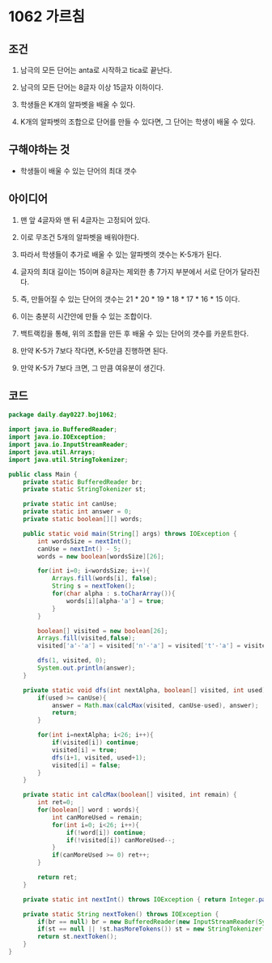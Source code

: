# 1062 가르침

## 조건

1. 남극의 모든 단어는 anta로 시작하고 tica로 끝난다.

2. 남극의 모든 단어는 8글자 이상 15글자 이하이다.

3. 학생들은 K개의 알파벳을 배울 수 있다.
   
4. K개의 알파벳의 조합으로 단어를 만들 수 있다면, 그 단어는 학생이 배울 수 있다.

## 구해야하는 것

* 학생들이 배울 수 있는 단어의 최대 갯수

## 아이디어

1. 맨 앞 4글자와 맨 뒤 4글자는 고정되어 있다.

2. 이로 무조건 5개의 알파벳을 배워야한다.

3. 따라서 학생들이 추가로 배울 수 있는 알파벳의 갯수는 K-5개가 된다.

4. 글자의 최대 길이는 15이며 8글자는 제외한 총 7가지 부분에서 서로 단어가 달라진다.

5. 즉, 만들어질 수 있는 단어의 갯수는 21 * 20 * 19 * 18 * 17 * 16 * 15 이다.

6. 이는 충분히 시간안에 만들 수 있는 조합이다.

7. 백트랙킹을 통해, 위의 조합을 만든 후 배울 수 있는 단어의 갯수를 카운트한다.

8. 만약 K-5가 7보다 작다면, K-5만큼 진행하면 된다.

9. 만약 K-5가 7보다 크면, 그 만큼 여유분이 생긴다.

## 코드

```java
package daily.day0227.boj1062;

import java.io.BufferedReader;
import java.io.IOException;
import java.io.InputStreamReader;
import java.util.Arrays;
import java.util.StringTokenizer;

public class Main {
    private static BufferedReader br;
    private static StringTokenizer st;

    private static int canUse;
    private static int answer = 0;
    private static boolean[][] words;

    public static void main(String[] args) throws IOException {
        int wordsSize = nextInt();
        canUse = nextInt() - 5;
        words = new boolean[wordsSize][26];

        for(int i=0; i<wordsSize; i++){
            Arrays.fill(words[i], false);
            String s = nextToken();
            for(char alpha : s.toCharArray()){
                words[i][alpha-'a'] = true;
            }
        }

        boolean[] visited = new boolean[26];
        Arrays.fill(visited,false);
        visited['a'-'a'] = visited['n'-'a'] = visited['t'-'a'] = visited['i'-'a'] = visited['c'-'a'] = true;

        dfs(1, visited, 0);
        System.out.println(answer);
    }

    private static void dfs(int nextAlpha, boolean[] visited, int used){
        if(used >= canUse){
            answer = Math.max(calcMax(visited, canUse-used), answer);
            return;
        }

        for(int i=nextAlpha; i<26; i++){
            if(visited[i]) continue;
            visited[i] = true;
            dfs(i+1, visited, used+1);
            visited[i] = false;
        }
    }

    private static int calcMax(boolean[] visited, int remain) {
        int ret=0;
        for(boolean[] word : words){
            int canMoreUsed = remain;
            for(int i=0; i<26; i++){
                if(!word[i]) continue;
                if(!visited[i]) canMoreUsed--;
            }
            if(canMoreUsed >= 0) ret++;
        }

        return ret;
    }

    private static int nextInt() throws IOException { return Integer.parseInt(nextToken()); }

    private static String nextToken() throws IOException {
        if(br == null) br = new BufferedReader(new InputStreamReader(System.in));
        if(st == null || !st.hasMoreTokens()) st = new StringTokenizer(br.readLine());
        return st.nextToken();
    }
}
```